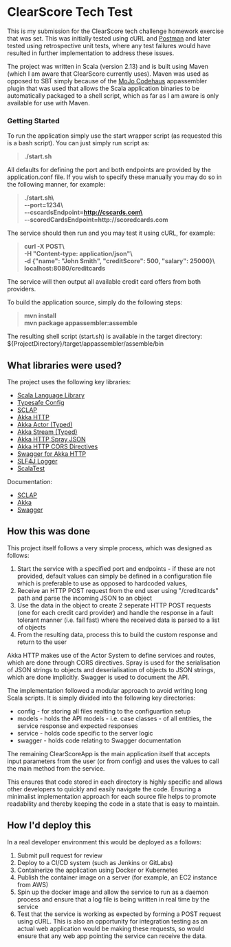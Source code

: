 # ClearScore Tech Test

This is my submission for the ClearScore tech challenge homework exercise that was set. This was 
initially tested using cURL and [Postman](https://www.postman.com) and later tested using retrospective unit tests, where
any test failures would have resulted in further implementation to address these issues. 

The project was written in Scala (version 2.13) and is built using Maven (which I am aware that ClearScore currently uses). 
Maven was used as opposed to SBT simply because of the [MoJo Codehaus](https://www.mojohaus.org) appassembler plugin that 
was used that allows the Scala application binaries to be automatically packaged to a shell script, which as far as I 
am aware is only available for use with Maven.  

### Getting Started
To run the application simply use the start wrapper script (as requested this is a bash script). You
can just simply run script as:

>__./start.sh__

All defaults for defining the port and both endpoints are provided by the application.conf file. If
you wish to specify these manually you may do so in the following manner, for example: 

>__./start.sh\ <br />
>   --port=1234\ <br />
>   --cscardsEndpoint=http://cscards.com\ <br />
>   --scoredCardsEndpoint=http://scoredcards.com__

The service should then run and you may test it using cURL, for example:

>__curl -X POST\ <br /> 
> -H "Content-type: application/json"\ <br /> 
> -d {"name": "John Smith", "creditScore": 500, "salary": 25000}\ <br />
>localhost:8080/creditcards__

The service will then output all available credit card offers from both providers.

To build the application source, simply do the following steps:
>__mvn install__ <br />
> __mvn package appassembler:assemble__

The resulting shell script (start.sh) is available in the target directory: <br />
${ProjectDirectory}/target/appassembler/assemble/bin

## What libraries were used? 
The project uses the following key libraries:
* [Scala Language Library](https://mvnrepository.com/artifact/org.scala-lang/scala-library)
* [Typesafe Config](https://mvnrepository.com/artifact/com.typesafe/config) 
* [SCLAP](https://mvnrepository.com/artifact/io.jobial/sclap)
* [Akka HTTP](https://mvnrepository.com/artifact/com.typesafe.akka/akka-http)
* [Akka Actor (Typed)](https://mvnrepository.com/artifact/com.typesafe.akka/akka-actor-typed)
* [Akka Stream (Typed)](https://mvnrepository.com/artifact/com.typesafe.akka/akka-stream-typed)
* [Akka HTTP Spray JSON](https://mvnrepository.com/artifact/com.typesafe.akka/akka-http-spray-json)
* [Akka HTTP CORS Directives](https://mvnrepository.com/artifact/ch.megard/akka-http-cors)
* [Swagger for Akka HTTP](https://mvnrepository.com/artifact/com.github.swagger-akka-http/swagger-akka-http)
* [SLF4J Logger](https://mvnrepository.com/artifact/org.slf4j/slf4j-api) 
* [ScalaTest](https://mvnrepository.com/artifact/org.scalatest/scalatest)

Documentation: <br />
* [SCLAP](https://github.com/jobial-io/sclap)  
* [Akka](https://akka.io) 
* [Swagger](https://swagger.io)

## How this was done

This project itself follows a very simple process, which was designed as follows: 

1. Start the service with a specified port and endpoints - if these are not provided, default values can simply be 
defined in a configuration file which is preferable to use as opposed to hardcoded values,
2. Receive an HTTP POST request from the end user using "/creditcards" path and parse the incoming JSON to an object
3. Use the data in the object to create 2 seperate HTTP POST requests (one for each credit card provider) and handle the
response in a fault tolerant manner (i.e. fail fast) where the received data is parsed to a list of objects
4. From the resulting data, process this to build the custom response and return to the user

Akka HTTP makes use of the Actor System to define services and routes, which are done through CORS directives. Spray is 
used for the serialisation of JSON strings to objects and deserialisation of objects to JSON strings, which are done 
implicitly. Swagger is used to document the API. 

The implementation followed a modular approach to avoid writing long Scala scripts. It is simply divided into the following 
key directories: 
* config - for storing all files realting to the configuartion setup 
* models - holds the API models - i.e. case classes - of all entities, the service response and expected responses
* service - holds code specific to the server logic 
* swagger - holds code relating to Swagger documentation

The remaining ClearScoreApp is the main application itself that accepts input parameters from the user (or from config)
and uses the values to call the main method from the service. 

This ensures that code stored in each directory is highly specific and allows other developers to quickly and easily navigate 
the code. Ensuring a minimalist implementation approach for each source file helps to promote readability and thereby keeping the
code in a state that is easy to maintain. 

## How I'd deploy this
In a real developer environment this would be deployed as a follows: 
1. Submit pull request for review
2. Deploy to a CI/CD system (such as Jenkins or GitLabs)
3. Containerize the application using Docker or Kubernetes
4. Publish the container image on a server (for example, an EC2 instance from AWS)
5. Spin up the docker image and allow the service to run as a daemon process and ensure that a log file is being written 
in real time by the service
6. Test that the service is working as expected by forming a POST request using cURL. This is also an opportunity for integration testing 
as an actual web application would be making these requests, so would ensure that any web app pointing the service can receive the data. 
 

